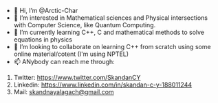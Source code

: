 - 👋 Hi, I’m @Arctic-Char
- 👀 I’m interested in Mathematical sciences and Physical intersections with Computer Science, like Quantum Computing. 
- 🌱 I’m currently learning C++, C and mathematical methods to solve equations in physics
- 💞️ I’m looking to collaborate on learning C++ from scratch using some online material/cotent (I'm using NPTEL)
- 📫 ANybody can reach me through:
1. Twitter: https://www.twitter.com/SkandanCY
2. Linkedin: https://www.linkedin.com/in/skandan-c-y-188011244
3. Mail: skandnayalagach@gmail.com

<!---
Arctic-Char/Arctic-Char is a ✨ special ✨ repository because its `README.md` (this file) appears on your GitHub profile.
You can click the Preview link to take a look at your changes.
--->
